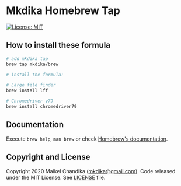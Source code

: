 # Mkdika Homebrew Tap

[![License: MIT](https://img.shields.io/badge/License-MIT-blue.svg)](/LICENSE)

## How to install these formula

```bash
# add mkdika tap
brew tap mkdika/brew

# install the formula:

# Large file finder
brew install lff

# Chromedriver v79
brew install chromedriver79
```

## Documentation

Execute `brew help`, `man brew` or check [Homebrew's documentation](https://docs.brew.sh).

## Copyright and License

Copyright 2020 Maikel Chandika (mkdika@gmail.com). Code released under the MIT License. See [LICENSE](/LICENSE) file.

